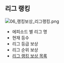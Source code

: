 ## 리그 랭킹
![06_랭킹보상_리그랭킹.png](https://github.com/moomin-04/YOLO-2018920056/blob/%EB%9E%AD%ED%82%B9_%EB%9E%AD%ED%82%B9%EB%B3%B4%EC%83%81/2018920031%20%EC%9C%A0%EC%8A%B9%EB%A6%AC/181102%20%EC%97%AD%EA%B8%B0%ED%9A%8D%EC%84%9C/img/06_%EB%9E%AD%ED%82%B9%EB%B3%B4%EC%83%81_%EB%A6%AC%EA%B7%B8%EB%9E%AD%ED%82%B9.png?raw=true)

- 에피소드 별 리그 명
- 현재 등수
- 리그 등급 보상
- 리그 순위 보상
- [리그 랭킹 보상 목록](https://github.com/moomin-04/YOLO-2018920056/blob/%EB%9E%AD%ED%82%B9_%EB%9E%AD%ED%82%B9%EB%B3%B4%EC%83%81/2018920031%20%EC%9C%A0%EC%8A%B9%EB%A6%AC/181102%20%EC%97%AD%EA%B8%B0%ED%9A%8D%EC%84%9C/%EB%82%B4%EB%B6%80%20%EB%A7%81%ED%81%AC/%EB%9E%AD%ED%82%B9%EB%B3%B4%EC%83%81_%EB%A6%AC%EA%B7%B8%EB%9E%AD%ED%82%B9_%EB%B3%B4%EC%83%81%EB%AA%A9%EB%A1%9D.md)
